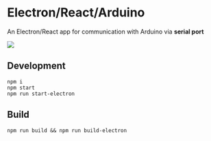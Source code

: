 # Electron/React/Arduino

An Electron/React app for communication with Arduino via **serial port**

![](demo.gif)

## Development

```
npm i
npm start
npm run start-electron
```

## Build

```
npm run build && npm run build-electron
```